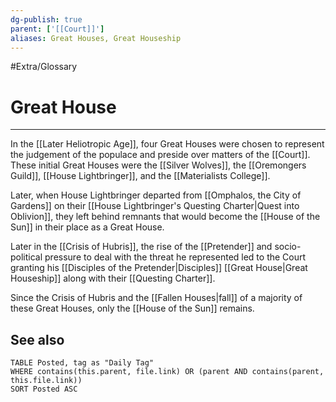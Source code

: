 ```yaml
---
dg-publish: true
parent: ['[[Court]]']
aliases: Great Houses, Great Houseship
---
```

#Extra/Glossary
# Great House

---

In the [[Later Heliotropic Age]], four Great Houses were chosen to represent the judgement of the populace and preside over matters of the [[Court]]. These initial Great Houses were the [[Silver Wolves]], the [[Oremongers Guild]], [[House Lightbringer]], and the [[Materialists College]].

Later, when House Lightbringer departed from [[Omphalos, the City of Gardens]] on their [[House Lightbringer's Questing Charter|Quest into Oblivion]], they left behind remnants that would become the [[House of the Sun]] in their place as a Great House.

Later in the [[Crisis of Hubris]], the rise of the [[Pretender]] and socio-political pressure to deal with the threat he represented led to the Court granting his [[Disciples of the Pretender|Disciples]] [[Great House|Great Houseship]] along with their [[Questing Charter]].

Since the Crisis of Hubris and the [[Fallen Houses|fall]] of a majority of these Great Houses, only the [[House of the Sun]] remains.

## See also

```dataview
TABLE Posted, tag as "Daily Tag"
WHERE contains(this.parent, file.link) OR (parent AND contains(parent, this.file.link))
SORT Posted ASC
```